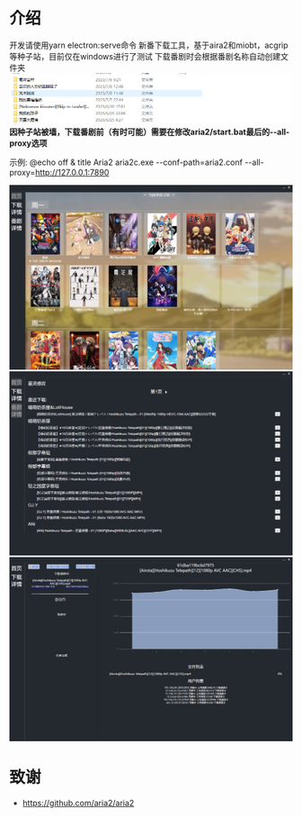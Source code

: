 # 介绍

开发请使用yarn electron:serve命令
新番下载工具，基于aira2和miobt，acgrip等种子站，目前仅在windows进行了测试
下载番剧时会根据番剧名称自动创建文件夹
![image text](https://raw.githubusercontent.com/LinneRELLa/ROT/master/imgs/readme4.png)
__因种子站被墙，下载番剧前（有时可能）需要在修改aria2/start.bat最后的--all-proxy选项__

示例:
@echo off & title Aria2
aria2c.exe --conf-path=aria2.conf --all-proxy=http://127.0.0.1:7890

![image text](https://raw.githubusercontent.com/LinneRELLa/ROT/master/imgs/readme1.png)
![image text](https://raw.githubusercontent.com/LinneRELLa/ROT/master/imgs/readme2.png)
![image text](https://raw.githubusercontent.com/LinneRELLa/ROT/master/imgs/readme3.png)




# 致谢
* https://github.com/aria2/aria2
